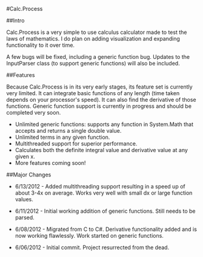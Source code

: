 #Calc.Process

##Intro

Calc.Process is a very simple to use calculus calculator made to test the laws of mathematics. I do plan on adding visualization and expanding functionality to it over time.

A few bugs will be fixed, including a generic function bug. Updates to the InputParser class (to support generic functions) will also be included.

##Features

Because Calc.Process is in its very early stages, its feature set is currently very limited. It can integrate basic functions of any length (time taken depends on your processor's speed). It can also find the derivative of those functions. Generic function support is currently in progress and should be completed very soon.

* Unlimited generic functions: supports any function in System.Math that accepts and returns a single double value.
* Unlimited terms in any given function.
* Multithreaded support for superior performance.
* Calculates both the definite integral value and derivative value at any given x.
* More features coming soon!

##Major Changes
* 6/13/2012 - Added multithreading support resulting in a speed up of about 3-4x on average. Works very well with small dx or large function values.

* 6/11/2012 - Initial working addition of generic functions. Still needs to be parsed.

* 6/08/2012 - Migrated from C to C#. Derivative functionality added and is now working flawlessly. Work started on generic functions.

* 6/06/2012 - Initial commit. Project resurrected from the dead.

